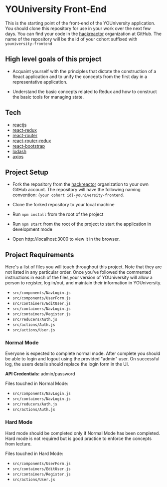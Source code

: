 # YOUniversity Front-End
This is the starting point of the front-end of the YOUniversity application. You should clone this repository for use in your work over the next few days. You can find your code in the [hackreactor](https://github.com/hackreactor) organization at GitHub. The name of the repository will be the id of your cohort suffixed with `youniversity-frontend`

## High level goals of this project
* Acquaint yourself with the principles that dictate the construction of a React application and to unify the concepts from the first day in a representative application.

* Understand the basic concepts related to Redux and how to construct the basic tools for managing state.

## Tech
* [reactjs](https://reactjs.org/)
* [react-redux](https://redux.js.org/docs/basics/UsageWithReact.html)
* [react-router](https://github.com/ReactTraining/react-router)
* [react-router-redux](https://github.com/reactjs/react-router-redux)
* [react-bootstrap](https://react-bootstrap.github.io/)
* [lodash](https://lodash.com/)
* [axios](https://github.com/axios/axios)

## Project Setup

* Fork the repository from the [hackreactor](https://github.com/hackreactor) organization to your own GitHub account. The repository will have the following naming convention: `{your cohort id}-youniversity-frontend.`

* Clone the forked repository to your local machine

* Run `npm install` from the root of the project

* Run `npm start` from the root of the project to start the application in development mode

* Open http://localhost:3000 to view it in the browser.

## Project Requirements

Here's a list of files you will touch throughout this project. Note that they are not listed in any particular order. Once you've followed the commented instructions in each of the files,your version of YOUniversity will allow a person to register, log in/out, and maintain their information in YOUniversity.

* `src/components/NavLogin.js`
* `src/components/UserForm.js`
* `src/containers/EditUser.js`
* `src/containers/NavLogin.js`
* `src/containers/Register.js`
* `src/reducers/Auth.js`
* `src/actions/Auth.js`
* `src/actions/User.js`

### Normal Mode
Everyone is expected to complete normal mode. After complete you should be able to login and logout using the provided "admin" user. On successful log, the users details should replace the login form in the UI.

**API Credentials:** admin/password

Files touched in Normal Mode:

* `src/components/NavLogin.js`
* `src/containers/NavLogin.js`
* `src/reducers/Auth.js`
* `src/actions/Auth.js`

### Hard Mode
Hard mode should be completed only if Normal Mode has been completed. Hard mode is not required but is good practice to enforce the concepts from lecture.

Files touched in Hard Mode:

* `src/components/UserForm.js`
* `src/containers/EditUser.js`
* `src/containers/Register.js`
* `src/actions/User.js`